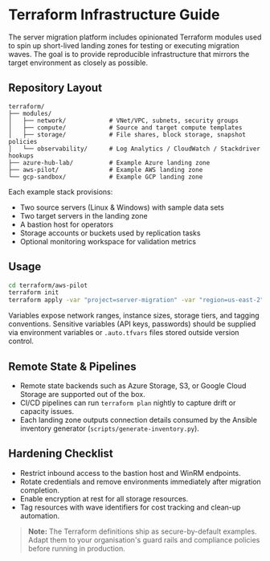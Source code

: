 # Terraform Infrastructure Guide

The server migration platform includes opinionated Terraform modules used to spin up short-lived landing zones for testing
or executing migration waves. The goal is to provide reproducible infrastructure that mirrors the target environment as
closely as possible.

## Repository Layout

```
terraform/
├── modules/
│   ├── network/            # VNet/VPC, subnets, security groups
│   ├── compute/            # Source and target compute templates
│   ├── storage/            # File shares, block storage, snapshot policies
│   └── observability/      # Log Analytics / CloudWatch / Stackdriver hookups
├── azure-hub-lab/          # Example Azure landing zone
├── aws-pilot/              # Example AWS landing zone
└── gcp-sandbox/            # Example GCP landing zone
```

Each example stack provisions:
- Two source servers (Linux & Windows) with sample data sets
- Two target servers in the landing zone
- A bastion host for operators
- Storage accounts or buckets used by replication tasks
- Optional monitoring workspace for validation metrics

## Usage

```bash
cd terraform/aws-pilot
terraform init
terraform apply -var "project=server-migration" -var "region=us-east-2"
```

Variables expose network ranges, instance sizes, storage tiers, and tagging conventions. Sensitive variables (API keys,
passwords) should be supplied via environment variables or `.auto.tfvars` files stored outside version control.

## Remote State & Pipelines

- Remote state backends such as Azure Storage, S3, or Google Cloud Storage are supported out of the box.
- CI/CD pipelines can run `terraform plan` nightly to capture drift or capacity issues.
- Each landing zone outputs connection details consumed by the Ansible inventory generator (`scripts/generate-inventory.py`).

## Hardening Checklist

- Restrict inbound access to the bastion host and WinRM endpoints.
- Rotate credentials and remove environments immediately after migration completion.
- Enable encryption at rest for all storage resources.
- Tag resources with wave identifiers for cost tracking and clean-up automation.

> **Note:** The Terraform definitions ship as secure-by-default examples. Adapt them to your organisation's guard rails and
> compliance policies before running in production.
